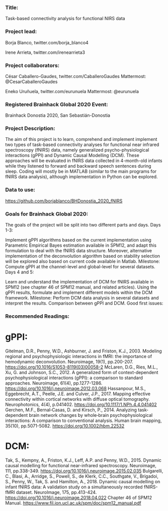 ### Title:

Task-based connectivity analysis for functional NIRS data

### Project lead:

Borja Blanco, twitter.com/borja_blanco4

Irene Arrieta, twitter.com/irenearrieta3

### Project collaborators:

César Caballero-Gaudes, twitter.com/CaballeroGaudes Mattermost: @CesarCaballeroGaudes

Eneko Uruñuela, twitter.com/eurunuela Mattermost: @eurunuela

### Registered Brainhack Global 2020 Event:

Brainhack Donostia 2020, San Sebastián-Donostia

### Project Description:

The aim of this project is to learn, comprehend and implement implement two types of task-based connectivity analyses for functional near infrared spectroscopy (fNIRS) data, namely generalized psycho-physiological interactions (gPPI) and Dynamic Causal Modelling (DCM). These approaches will be evaluated in fNIRS data collected in 4-month-old infants while they listened to forward and backward speech sentences during sleep. Coding will mostly be in MATLAB (similar to the main programs for fNIRS data analysis), although implementation in Python can be explored.

### Data to use:

https://github.com/borjablanco/BHDonostia_2020_fNIRS

### Goals for Brainhack Global 2020:

The goals of the project will be split into two different parts and days.
Days 1-3:

Implement gPPI algorithms based on the current implementation using Parametric Empirical Bayes estimation available in SPM12, and adapt this formulation to deal with the fNIRS data structure. Moreover, alternative implementation of the deconvolution algorithm based on stability selection will be explored also based on current code available in Matlab. Milestone: Compute gPPI at the channel-level and global-level for several datasets.
Days 4 and 5:

Learn and understand the implementation of DCM for fNIRS available in SPM12 (see chapter 46 of SPM12 manual, and related articles).
Using the gPPI results, formulate and implement different models within the DCM framework.
Milestone: Perform DCM data analysis in several datasets and interpret the results. Comparison between gPPI and DCM.
Good first issues:

### Recommended Readings:

# gPPI:

Gitelman, D.R., Penny, W.D., Ashburner, J. and Friston, K.J., 2003. Modeling regional and psychophysiologic interactions in fMRI: the importance of hemodynamic deconvolution. Neuroimage, 19(1), pp.200-207. https://doi.org/10.1016/S1053-8119(03)00058-2
McLaren, D.G., Ries, M.L., Xu, G. and Johnson, S.C., 2012. A generalized form of context-dependent psychophysiological interactions (gPPI): a comparison to standard approaches. Neuroimage, 61(4), pp.1277-1286. https://doi.org/10.1016/j.neuroimage.2012.03.068
Hassanpour, M.S., Eggebrecht, A.T., Peelle, J.E. and Culver, J.P., 2017. Mapping effective connectivity within cortical networks with diffuse optical tomography. Neurophotonics, 4(4), p.041402. https://doi.org/10.1117/1.NPh.4.4.041402
Gerchen, M.F., Bernal‐Casas, D. and Kirsch, P., 2014. Analyzing task‐dependent brain network changes by whole‐brain psychophysiological interactions: A comparison to conventional analysis. Human brain mapping, 35(10), pp.5071-5082. https://doi.org/10.1002/hbm.22532

# DCM:

Tak, S., Kempny, A., Friston, K.J., Leff, A.P. and Penny, W.D., 2015. Dynamic causal modelling for functional near-infrared spectroscopy. Neuroimage, 111, pp.338-349. https://doi.org/10.1016/j.neuroimage.2015.02.035
Bulgarelli, C., Blasi, A., Arridge, S., Powell, S., de Klerk, C.C., Southgate, V., Brigadoi, S., Penny, W., Tak, S. and Hamilton, A., 2018. Dynamic causal modelling on infant fNIRS data: A validation study on a simultaneously recorded fNIRS-fMRI dataset. NeuroImage, 175, pp.413-424. https://doi.org/10.1016/j.neuroimage.2018.04.022
Chapter 46 of SPM12 Manual. https://www.fil.ion.ucl.ac.uk/spm/doc/spm12_manual.pdf
